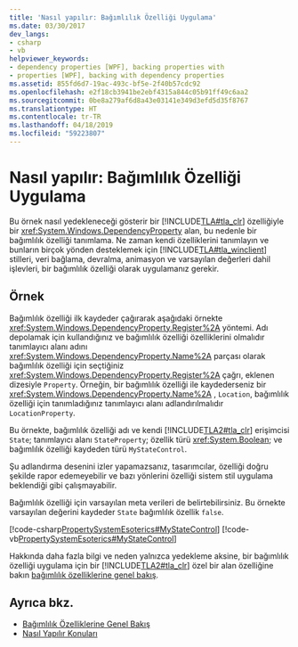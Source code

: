 ```yaml
---
title: 'Nasıl yapılır: Bağımlılık Özelliği Uygulama'
ms.date: 03/30/2017
dev_langs:
- csharp
- vb
helpviewer_keywords:
- dependency properties [WPF], backing properties with
- properties [WPF], backing with dependency properties
ms.assetid: 855fd6d7-19ac-493c-bf5e-2f40b57cdc92
ms.openlocfilehash: e2f18cb3941be2ebf4315a844c05b91ff49c6aa2
ms.sourcegitcommit: 0be8a279af6d8a43e03141e349d3efd5d35f8767
ms.translationtype: HT
ms.contentlocale: tr-TR
ms.lasthandoff: 04/18/2019
ms.locfileid: "59223807"
---
```

# <a name="how-to-implement-a-dependency-property"></a>Nasıl yapılır: Bağımlılık Özelliği Uygulama
Bu örnek nasıl yedekleneceği gösterir bir [!INCLUDE[TLA#tla_clr](../../../../includes/tlasharptla-clr-md.md)] özelliğiyle bir <xref:System.Windows.DependencyProperty> alan, bu nedenle bir bağımlılık özelliği tanımlama. Ne zaman kendi özelliklerini tanımlayın ve bunların birçok yönden desteklemek için [!INCLUDE[TLA#tla_winclient](../../../../includes/tlasharptla-winclient-md.md)] stilleri, veri bağlama, devralma, animasyon ve varsayılan değerleri dahil işlevleri, bir bağımlılık özelliği olarak uygulamanız gerekir.  
  
## <a name="example"></a>Örnek  
 Bağımlılık özelliği ilk kaydeder çağırarak aşağıdaki örnekte <xref:System.Windows.DependencyProperty.Register%2A> yöntemi. Adı depolamak için kullandığınız ve bağımlılık özelliği özelliklerini olmalıdır tanımlayıcı alanı adını <xref:System.Windows.DependencyProperty.Name%2A> parçası olarak bağımlılık özelliği için seçtiğiniz <xref:System.Windows.DependencyProperty.Register%2A> çağrı, eklenen dizesiyle `Property`. Örneğin, bir bağımlılık özelliği ile kaydederseniz bir <xref:System.Windows.DependencyProperty.Name%2A> , `Location`, bağımlılık özelliği için tanımladığınız tanımlayıcı alanı adlandırılmalıdır `LocationProperty`.  
  
 Bu örnekte, bağımlılık özelliği adı ve kendi [!INCLUDE[TLA2#tla_clr](../../../../includes/tla2sharptla-clr-md.md)] erişimcisi `State`; tanımlayıcı alanı `StateProperty`; özellik türü <xref:System.Boolean>; ve bağımlılık özelliği kaydeden türü `MyStateControl`.  
  
 Şu adlandırma desenini izler yapamazsanız, tasarımcılar, özelliği doğru şekilde rapor edemeyebilir ve bazı yönlerini özelliği sistem stil uygulama beklendiği gibi çalışmayabilir.  
  
 Bağımlılık özelliği için varsayılan meta verileri de belirtebilirsiniz. Bu örnekte varsayılan değerini kaydeder `State` bağımlılık özellik `false`.  
  
 [!code-csharp[PropertySystemEsoterics#MyStateControl](~/samples/snippets/csharp/VS_Snippets_Wpf/PropertySystemEsoterics/CSharp/SDKSampleLibrary/class1.cs#mystatecontrol)]
 [!code-vb[PropertySystemEsoterics#MyStateControl](~/samples/snippets/visualbasic/VS_Snippets_Wpf/PropertySystemEsoterics/visualbasic/sdksamplelibrary/class1.vb#mystatecontrol)]  
  
 Hakkında daha fazla bilgi ve neden yalnızca yedekleme aksine, bir bağımlılık özelliği uygulama için bir [!INCLUDE[TLA2#tla_clr](../../../../includes/tla2sharptla-clr-md.md)] özel bir alan özelliğine bakın [bağımlılık özelliklerine genel bakış](dependency-properties-overview.md).  
  
## <a name="see-also"></a>Ayrıca bkz.

- [Bağımlılık Özelliklerine Genel Bakış](dependency-properties-overview.md)
- [Nasıl Yapılır Konuları](properties-how-to-topics.md)
